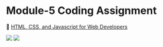 
# Module-5 Coding Assignment

🔶 <a href="https://www.coursera.org/learn/html-css-javascript-for-web-developers">HTML, CSS, and Javascript for Web Developers</a>

<img src="https://github.com/saptarshiX/Coursera/blob/main/HTML-CSS-and-Javascript-for-Web-Developers/Module-3/Module%205.PNG">
<img src="https://github.com/saptarshiX/Coursera/blob/main/HTML-CSS-and-Javascript-for-Web-Developers/Module-3/Module%205..PNG">





